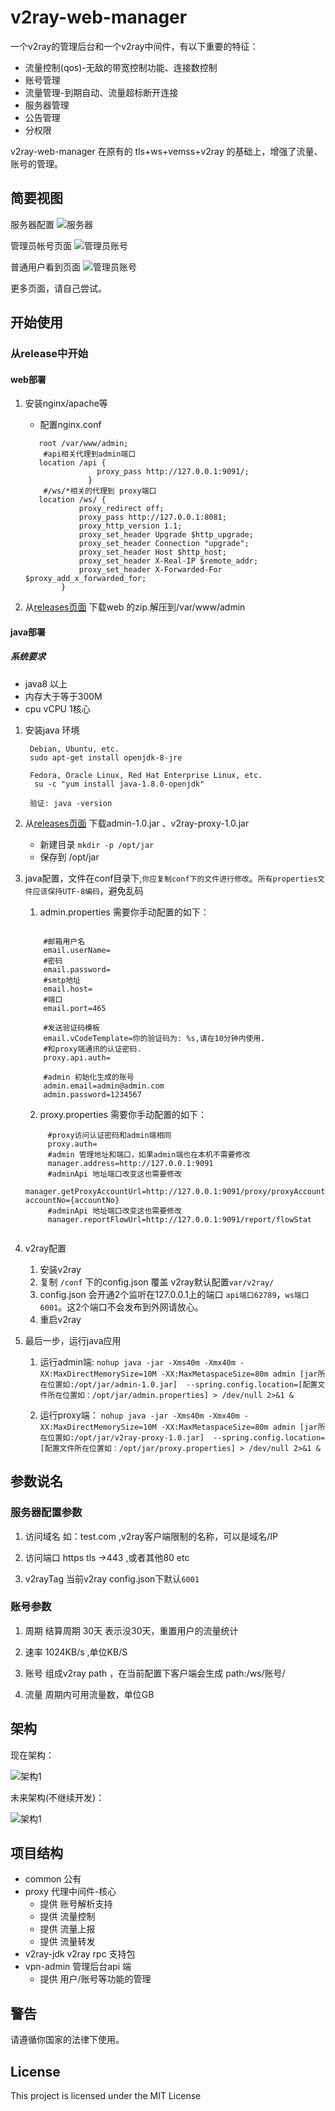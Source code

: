 # v2ray-web-manager
 一个v2ray的管理后台和一个v2ray中间件，有以下重要的特征：
 * 流量控制(qos)-无敌的带宽控制功能、连接数控制
 * 账号管理
 * 流量管理-到期自动、流量超标断开连接
 * 服务器管理 
 * 公告管理
 * 分权限
 
 v2ray-web-manager 在原有的 tls+ws+vemss+v2ray 的基础上，增强了流量、账号的管理。
 
 ## 简要视图
 服务器配置
 ![服务器](https://github.com/master-coder-ll/v2ray-web-manager/raw/master/static/admin_index.png)
 
 管理员帐号页面 
 ![管理员账号](https://github.com/master-coder-ll/v2ray-web-manager/raw/master/static/admin_account.png)
 
普通用户看到页面
 ![管理员账号]( https://raw.githubusercontent.com/master-coder-ll/v2ray-web-manager/master/static/my-account.png)

更多页面，请自己尝试。
 ## 开始使用 
 
 ### 从release中开始
 #### web部署
  
   1. 安装nginx/apache等
      * 配置nginx.conf

      ```
         root /var/www/admin;  
          #api相关代理到admin端口
         location /api {
                      proxy_pass http://127.0.0.1:9091/;
                    }
          #/ws/*相关的代理到 proxy端口  
         location /ws/ {
                  proxy_redirect off;
                  proxy_pass http://127.0.0.1:8081;
                  proxy_http_version 1.1;
                  proxy_set_header Upgrade $http_upgrade;
                  proxy_set_header Connection "upgrade";
                  proxy_set_header Host $http_host;
                  proxy_set_header X-Real-IP $remote_addr;
                  proxy_set_header X-Forwarded-For $proxy_add_x_forwarded_for;
              } 
      ```
   2. 从[releases页面](https://github.com/master-coder-ll/v2ray-web-manager/releases) 下载web 的zip.解压到/var/www/admin
  #### java部署
  ##### 系统要求
   * java8 以上
   * 内存大于等于300M
   * cpu vCPU 1核心
   1. 安装java 环境
   
        ```
         Debian, Ubuntu, etc.
         sudo apt-get install openjdk-8-jre
      
         Fedora, Oracle Linux, Red Hat Enterprise Linux, etc.
          su -c "yum install java-1.8.0-openjdk"
        
         验证: java -version
        ```
   
   2. 从[releases页面](https://github.com/master-coder-ll/v2ray-web-manager/releases) 下载admin-1.0.jar 、v2ray-proxy-1.0.jar
        * 新建目录 `mkdir -p /opt/jar`  
        * 保存到 /opt/jar
        
   3. java配置，文件在conf目录下,`你应复制conf下的文件进行修改`。`所有properties文件应该保持UTF-8编码`，避免乱码
      1. admin.properties 需要你手动配置的如下：
        ```
        
            #邮箱用户名
            email.userName=
            #密码
            email.password=
            #smtp地址
            email.host=
            #端口
            email.port=465
            
            #发送验证码模板
            email.vCodeTemplate=你的验证码为: %s,请在10分钟内使用.
            #和proxy端通讯的认证密码.
            proxy.api.auth=
            
            #admin 初始化生成的账号
            admin.email=admin@admin.com
            admin.password=1234567

        ```
      2. proxy.properties 需要你手动配置的如下：
       ```
            #proxy访问认证密码和admin端相同
            proxy.auth=
            #admin 管理地址和端口，如果admin端也在本机不需要修改
            manager.address=http://127.0.0.1:9091
            #adminApi 地址端口改变这也需要修改
            manager.getProxyAccountUrl=http://127.0.0.1:9091/proxy/proxyAccount/ac?accountNo={accountNo}
            #adminApi 地址端口改变这也需要修改
            manager.reportFlowUrl=http://127.0.0.1:9091/report/flowStat

      
      ```
   4. v2ray配置
       1. 安装v2ray
       2. 复制 `/conf` 下的config.json 覆盖 v2ray默认配置`var/v2ray/`
       3. config.json 会开通2个监听在127.0.0.1上的端口 `api端口62789`，`ws端口 6001`。这2个端口不会发布到外网请放心。
       4. 重启v2ray   
   5. 最后一步，运行java应用
       1. 运行admin端: `nohup java -jar -Xms40m -Xmx40m -XX:MaxDirectMemorySize=10M -XX:MaxMetaspaceSize=80m admin [jar所在位置如:/opt/jar/admin-1.0.jar] 
         --spring.config.location=[配置文件所在位置如：/opt/jar/admin.properties] > /dev/null 2>&1 &`
       
       2. 运行proxy端： `nohup java -jar -Xms40m -Xmx40m -XX:MaxDirectMemorySize=10M -XX:MaxMetaspaceSize=80m admin [jar所在位置如:/opt/jar/v2ray-proxy-1.0.jar] 
                            --spring.config.location=[配置文件所在位置如：/opt/jar/proxy.properties] > /dev/null 2>&1 &`
       

 
  
  ## 参数说名
  ### 服务器配置参数
   1.  访问域名 如：test.com ,v2ray客户端限制的名称，可以是域名/IP
    
   2. 访问端口  https tls ->443 ,或者其他80 etc
   
   3. v2rayTag  当前v2ray config.json下默认`6001` 
    
  ### 账号参数
   1. 周期  结算周期 30天 表示没30天，重置用户的流量统计
   
   2. 速率  1024KB/s ,单位KB/S
   
   3. 账号  组成v2ray path ，在当前配置下客户端会生成 path:/ws/账号/
   
   4. 流量 周期内可用流量数，单位GB
   
    
## 架构
现在架构：

![架构1](https://raw.githubusercontent.com/master-coder-ll/v2ray-web-manager/master/static/now.png)

未来架构(不继续开发)：

![架构1](https://raw.githubusercontent.com/master-coder-ll/v2ray-web-manager/master/static/future.png)

## 项目结构
   * common 公有
   * proxy 代理中间件-核心
        * 提供 账号解析支持
        * 提供 流量控制
        * 提供 流量上报
        * 提供 流量转发
   * v2ray-jdk v2ray rpc 支持包
   * vpn-admin 管理后台api 端
        * 提供 用户/账号等功能的管理
   
   
## 警告
请遵循你国家的法律下使用。
## License
This project is licensed under the MIT License
